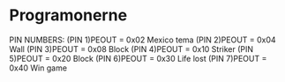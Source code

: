 # Programonerne
PIN NUMBERS:
(PIN 1)PEOUT = 0x02		Mexico tema
(PIN 2)PEOUT = 0x04		Wall
(PIN 3)PEOUT = 0x08		Block 
(PIN 4)PEOUT = 0x10		Striker 
(PIN 5)PEOUT = 0x20		Block
(PIN 6)PEOUT = 0x30		Life lost
(PIN 7)PEOUT = 0x40		Win game
